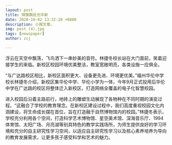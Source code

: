 ```yaml
---
layout: post
title: 锦旗飘处光华新
date: 2020-10-02 13:32:20 +0800
description: 小报文章。
img: post (4).jpg
tags: [newspaper]
author: zcj

---
```


​        浮云在天空中飘荡，飞鸟洒下一串妙美的音符。林捷冬校长站在大门面前，笑着迎接学生的来临。新校区校园环境优美整洁，教室宽敞明亮，各类设施一应俱全。

​       “与广达路校区相比，新校区面积更大、设备更先进、环境更优美。”福州华伦中学校长林捷冬介绍，新校区集华伦中学、华伦小学为一体，今年9月正式投用后华伦中学在广达路的校区将整体迁入新校区，打造网络全覆盖的电子化智慧校园。

​        进入校园后沿着主路前行，地砖上的雕塑生动展现了各物种在不同时期的演变过程。“这融合了学校的教育理念。在新校区建设过程中，我们高度重视校园文化内涵建设，将生命成长摆在首位，旨在打造融于自然博物馆内的校园。”林捷冬表示，学校充分利用各个空间，打造科学艺术博物馆、星空美术馆、深海音乐厅、1994体育馆、太阳广场、月亮湖等别具特色的教学实践场所，为师生提供良好的学习环境和充分的自主研究性学习空间，以适应自主研究性学习以及核心素养培养为导向的教育发展需求，让更多孩子感受科学和艺术的魅力。